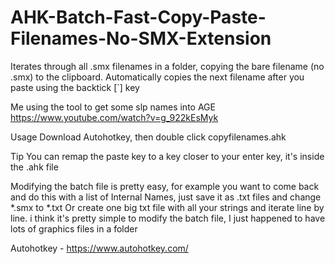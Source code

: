 # AHK-Batch-Fast-Copy-Paste-Filenames-No-SMX-Extension
Iterates through all .smx filenames in a folder, copying the bare filename (no .smx) to the clipboard. 
Automatically copies the next filename after you paste using the backtick \[`] key


Me using the tool to get some slp names into AGE
https://www.youtube.com/watch?v=g_922kEsMyk

Usage
Download Autohotkey, then double click copyfilenames.ahk

Tip
You can remap the paste key to a key closer to your enter key, it's inside the .ahk file

Modifying the batch file is pretty easy, for example you want to come back and do this with a list of Internal Names, just save it as .txt files and change \*.smx to \*.txt
Or create one big txt file with all your strings and iterate line by line. i think it's pretty simple to modify the batch file, I just happened to have lots of graphics files in a folder

Autohotkey - https://www.autohotkey.com/
